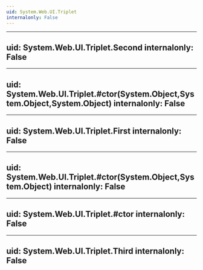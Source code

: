 ```yaml
---
uid: System.Web.UI.Triplet
internalonly: False
---
```


---
uid: System.Web.UI.Triplet.Second
internalonly: False
---

---
uid: System.Web.UI.Triplet.#ctor(System.Object,System.Object,System.Object)
internalonly: False
---

---
uid: System.Web.UI.Triplet.First
internalonly: False
---

---
uid: System.Web.UI.Triplet.#ctor(System.Object,System.Object)
internalonly: False
---

---
uid: System.Web.UI.Triplet.#ctor
internalonly: False
---

---
uid: System.Web.UI.Triplet.Third
internalonly: False
---
